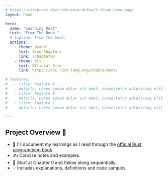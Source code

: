 ```yaml
---
# https://vitepress.dev/reference/default-theme-home-page
layout: home

hero:
  name: "Learning Rust"
  text: "From The Book."
  # tagline: From The book.
  actions:
    - theme: brand
      text: View Chapters
      link: /chapter00
    - theme: alt
      text: Official Site
      link: https://doc.rust-lang.org/stable/book/

# features:
#   - title: Feature A
#     details: Lorem ipsum dolor sit amet, consectetur adipiscing elit
#   - title: Feature B
#     details: Lorem ipsum dolor sit amet, consectetur adipiscing elit
#   - title: Feature C
#     details: Lorem ipsum dolor sit amet, consectetur adipiscing elit

---
```



## Project Overview 🚀

- 📖 I'll document my learnings as I read through the [official Rust programming book](https://doc.rust-lang.org/stable/book/).
- ✍️ Concise notes and examples.
- 🏁 Start at Chapter 0 and follow along sequentially.
- 💡 Includes explanations, definitions and code samples.

